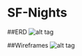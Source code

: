 # SF-Nights

##ERD
![alt tag](http://i.imgur.com/fEfGpTg.png)

##Wireframes
![alt tag](http://i.imgur.com/FHdpLj1l.png)

<!-- TODO: Sad README :( -->
